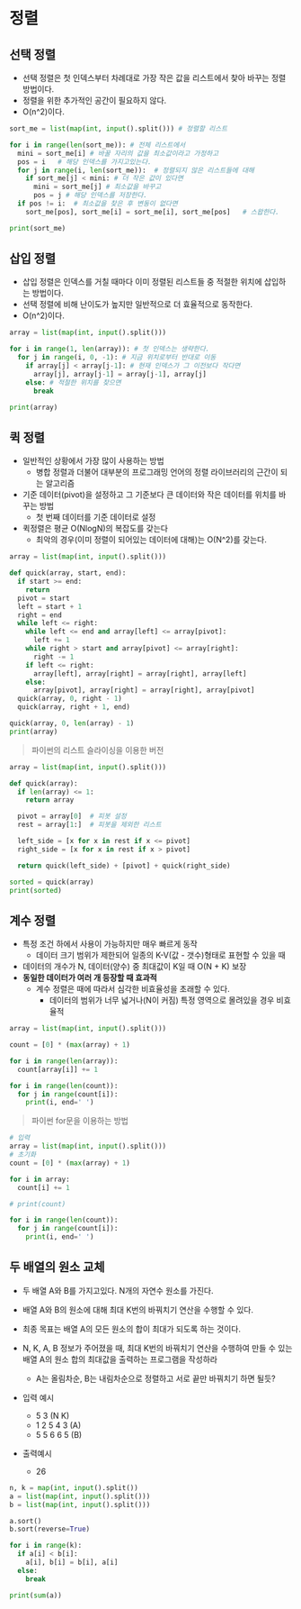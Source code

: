 # 정렬

## 선택 정렬

- 선택 정렬은 첫 인덱스부터 차례대로 가장 작은 값을 리스트에서 찾아 바꾸는 정렬 방법이다.
- 정렬을 위한 추가적인 공간이 필요하지 않다.
- O(n^2)이다.

```py
sort_me = list(map(int, input().split())) # 정렬할 리스트

for i in range(len(sort_me)): # 전체 리스트에서
  mini = sort_me[i] # 바꿀 자리의 값을 최소값이라고 가정하고
  pos = i   # 해당 인덱스를 가지고있는다.
  for j in range(i, len(sort_me)):  # 정렬되지 않은 리스트들에 대해
    if sort_me[j] < mini: # 더 작은 값이 있다면
      mini = sort_me[j] # 최소값을 바꾸고
      pos = j # 해당 인덱스를 저장한다.
  if pos != i:  # 최소값을 찾은 후 변동이 없다면
    sort_me[pos], sort_me[i] = sort_me[i], sort_me[pos]   # 스왑한다.

print(sort_me)
```

## 삽입 정렬

- 삽입 정렬은 인덱스를 거칠 때마다 이미 정렬된 리스트들 중 적절한 위치에 삽입하는 방법이다.
- 선택 정렬에 비해 난이도가 높지만 일반적으로 더 효율적으로 동작한다.
- O(n^2)이다.

```py
array = list(map(int, input().split()))

for i in range(1, len(array)): # 첫 인덱스는 생략한다.
  for j in range(i, 0, -1): # 지금 위치로부터 반대로 이동
    if array[j] < array[j-1]: # 현재 인덱스가 그 이전보다 작다면
      array[j], array[j-1] = array[j-1], array[j] 
    else: # 적절한 위치를 찾으면
      break

print(array)
```

## 퀵 정렬

- 일반적인 상황에서 가장 많이 사용하는 방법
  - 병합 정렬과 더불어 대부분의 프로그래밍 언어의 정렬 라이브러리의 근간이 되는 알고리즘
- 기준 데이터(pivot)을 설정하고 그 기준보다 큰 데이터와 작은 데이터를 위치를 바꾸는 방법
  - 첫 번째 데이터를 기준 데이터로 설정
- 퀵정렬은 평균 O(NlogN)의 복잡도를 갖는다
  - 최악의 경우(이미 정렬이 되어있는 데이터에 대해)는 O(N^2)를 갖는다.

```py
array = list(map(int, input().split()))

def quick(array, start, end):
  if start >= end:
    return
  pivot = start
  left = start + 1
  right = end
  while left <= right:
    while left <= end and array[left] <= array[pivot]:
      left += 1
    while right > start and array[pivot] <= array[right]:
      right -= 1
    if left <= right:
      array[left], array[right] = array[right], array[left]
    else:
      array[pivot], array[right] = array[right], array[pivot]
  quick(array, 0, right - 1)
  quick(array, right + 1, end)

quick(array, 0, len(array) - 1)
print(array)
```

> 파이썬의 리스트 슬라이싱을 이용한 버전

```py
array = list(map(int, input().split()))

def quick(array):
  if len(array) <= 1:
    return array

  pivot = array[0]  # 피봇 설정
  rest = array[1:]  # 피봇을 제외한 리스트

  left_side = [x for x in rest if x <= pivot]
  right_side = [x for x in rest if x > pivot]

  return quick(left_side) + [pivot] + quick(right_side)

sorted = quick(array)
print(sorted)

```

## 계수 정렬

- 특정 조건 하에서 사용이 가능하지만 매우 빠르게 동작
  - 데이터 크기 범위가 제한되어 일종의 K-V(값 - 갯수)형태로 표현할 수 있을 때
- 데이터의 개수가 N, 데이터(양수) 중 최대값이 K일 때 O(N + K) 보장
- **동일한 데이터가 여러 개 등장할 때 효과적**
  - 계수 정렬은 때에 따라서 심각한 비효율성을 초래할 수 있다.
    - 데이터의 범위가 너무 넓거나(N이 커짐) 특정 영역으로 몰려있을 경우 비효율적

```py
array = list(map(int, input().split()))

count = [0] * (max(array) + 1)

for i in range(len(array)):
  count[array[i]] += 1

for i in range(len(count)):
  for j in range(count[i]):
    print(i, end=' ')

```

> 파이썬 for문을 이용하는 방법

```py
# 입력
array = list(map(int, input().split()))
# 초기화
count = [0] * (max(array) + 1)

for i in array:
  count[i] += 1

# print(count)

for i in range(len(count)):
  for j in range(count[i]):
    print(i, end=' ')
```

## 두 배열의 원소 교체

- 두 배열 A와 B를 가지고있다. N개의 자연수 원소를 가진다.
- 배열 A와 B의 원소에 대해 최대 K번의 바꿔치기 연산을 수행할 수 있다.
- 최종 목표는 배열 A의 모든 원소의 합이 최대가 되도록 하는 것이다.
- N, K, A, B 정보가 주어졌을 때, 최대 K번의 바꿔치기 연산을 수행하여 만들 수 있는 배열 A의 원소 합의 최대값을 출력하는 프로그램을 작성하라
  - A는 올림차순, B는 내림차순으로 정렬하고 서로 끝만 바꿔치기 하면 될듯?

- 입력 예시
  - 5 3 (N K)
  - 1 2 5 4 3 (A)
  - 5 5 6 6 5 (B)

- 출력예시
  - 26

```py
n, k = map(int, input().split())
a = list(map(int, input().split()))
b = list(map(int, input().split()))

a.sort()
b.sort(reverse=True)

for i in range(k):
  if a[i] < b[i]:
    a[i], b[i] = b[i], a[i]
  else:
    break

print(sum(a))
```